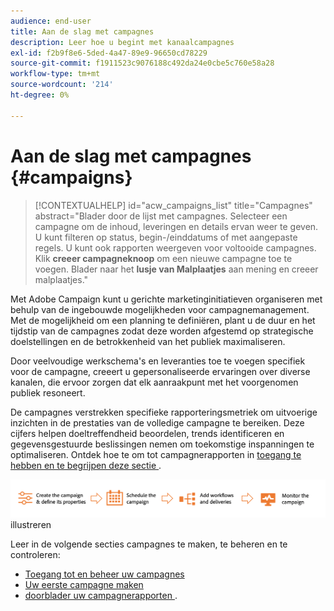 ```yaml
---
audience: end-user
title: Aan de slag met campagnes
description: Leer hoe u begint met kanaalcampagnes
exl-id: f2b9f8e6-5ded-4a47-89e9-96650cd78229
source-git-commit: f1911523c9076188c492da24e0cbe5c760e58a28
workflow-type: tm+mt
source-wordcount: '214'
ht-degree: 0%

---
```


# Aan de slag met campagnes {#campaigns}

>[!CONTEXTUALHELP]
>id="acw_campaigns_list"
>title="Campagnes"
>abstract="Blader door de lijst met campagnes. Selecteer een campagne om de inhoud, leveringen en details ervan weer te geven. U kunt filteren op status, begin-/einddatums of met aangepaste regels. U kunt ook rapporten weergeven voor voltooide campagnes. Klik **creeer campagneknoop** om een nieuwe campagne toe te voegen. Blader naar het **lusje van Malplaatjes** aan mening en creeer malplaatjes."

Met Adobe Campaign kunt u gerichte marketinginitiatieven organiseren met behulp van de ingebouwde mogelijkheden voor campagnemanagement. Met de mogelijkheid om een planning te definiëren, plant u de duur en het tijdstip van de campagnes zodat deze worden afgestemd op strategische doelstellingen en de betrokkenheid van het publiek maximaliseren.

Door veelvoudige werkschema&#39;s en leveranties toe te voegen specifiek voor de campagne, creeert u gepersonaliseerde ervaringen over diverse kanalen, die ervoor zorgen dat elk aanraakpunt met het voorgenomen publiek resoneert.

De campagnes verstrekken specifieke rapporteringsmetriek om uitvoerige inzichten in de prestaties van de volledige campagne te bereiken. Deze cijfers helpen doeltreffendheid beoordelen, trends identificeren en gegevensgestuurde beslissingen nemen om toekomstige inspanningen te optimaliseren. Ontdek hoe te om tot campagnerapporten in [ toegang te hebben en te begrijpen deze sectie ](../reporting/campaign-reports.md).

![ Diagram die de stroom van een campagne, met inbegrip van werkschema&#39;s en leveringen ](assets/campaign-flow.png) illustreren

Leer in de volgende secties campagnes te maken, te beheren en te controleren:

* [Toegang tot en beheer uw campagnes](manage-campaigns.md)
* [Uw eerste campagne maken](create-campaigns.md)
* [ doorblader uw campagnerapporten ](../reporting/campaign-reports.md).
